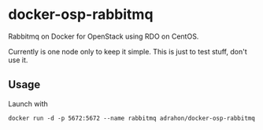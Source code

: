 # docker-osp-rabbitmq

Rabbitmq on Docker for OpenStack using RDO on CentOS.

Currently is one node only to keep it simple. This is just to test stuff, don't use it.

## Usage

Launch with

    docker run -d -p 5672:5672 --name rabbitmq adrahon/docker-osp-rabbitmq
